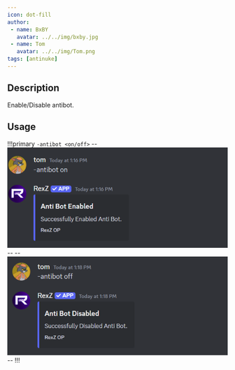 ```yaml
---
icon: dot-fill
author:
 - name: BxBY
   avatar: ../../img/bxby.jpg
 - name: Tom
   avatar: ../../img/Tom.png
tags: [antinuke]
---
```


## Description
Enable/Disable antibot.

## Usage
!!!primary
`-antibot <on/off>`
--![Antibot on](../../img/Commands/AutoMod/antiboton.png)--
--![Antibot off](../../img/Commands/AutoMod/antibotoff.png)--
!!!
